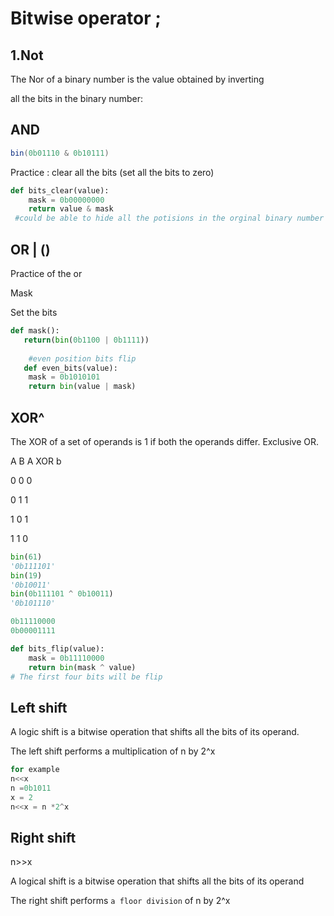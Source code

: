 # Bitwise operator ;

## 1.Not

The Nor of a binary number is the value obtained by inverting

all the bits in the binary number:

##   AND

```java
bin(0b01110 & 0b10111)


```

Practice : clear all the bits (set all the bits to zero)

```python
def bits_clear(value):
    mask = 0b00000000
    return value & mask
 #could be able to hide all the potisions in the orginal binary number
```

## OR | ()

Practice of the or

Mask

Set the bits

```python
def mask():
   return(bin(0b1100 | 0b1111))
   
    #even position bits flip
   def even_bits(value):
    mask = 0b1010101
    return bin(value | mask)


```



## XOR^

The XOR of a set of operands is 1 if both the operands differ. Exclusive OR.

A B  A XOR b

0  0       0  

0 1       1

1 0      1

1 1  0 

```python
bin(61)
'0b111101'
bin(19)
'0b10011'
bin(0b111101 ^ 0b10011)
'0b101110'

0b11110000
0b00001111
```

```python
def bits_flip(value):
    mask = 0b11110000
    return bin(mask ^ value)
# The first four bits will be flip
```



## Left shift

A logic shift is a bitwise operation that shifts all the bits of its operand.

The left shift performs a multiplication of n by 2^x

```python
for example
n<<x
n =0b1011
x = 2
n<<x = n *2^x
```

## Right shift

n>>x

A logical shift is a bitwise operation that shifts all the bits of its operand

The right shift performs ```a floor division``` of n by 2^x